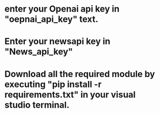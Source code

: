 # enter your Openai api key in "oepnai_api_key" text.
# Enter your newsapi key in "News_api_key"
# Download all the required module by executing "pip install -r requirements.txt" in your visual studio terminal.
